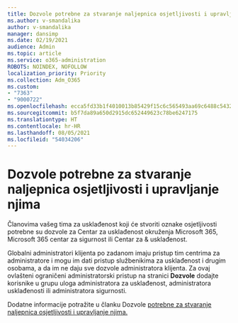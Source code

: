 ```yaml
---
title: Dozvole potrebne za stvaranje naljepnica osjetljivosti i upravljanje njima
ms.author: v-smandalika
author: v-smandalika
manager: dansimp
ms.date: 02/19/2021
audience: Admin
ms.topic: article
ms.service: o365-administration
ROBOTS: NOINDEX, NOFOLLOW
localization_priority: Priority
ms.collection: Adm_O365
ms.custom:
- "7363"
- "9000722"
ms.openlocfilehash: ecca5fd33b1f4010013b85429f15c6c565493aa69c6488c5432a7bb29432f738
ms.sourcegitcommit: b5f7da89a650d2915dc652449623c78be6247175
ms.translationtype: HT
ms.contentlocale: hr-HR
ms.lasthandoff: 08/05/2021
ms.locfileid: "54034206"
---
```

# <a name="permissions-required-to-create-and-manage-sensitivity-labels"></a>Dozvole potrebne za stvaranje naljepnica osjetljivosti i upravljanje njima

Članovima vašeg tima za usklađenost koji će stvoriti oznake osjetljivosti potrebne su dozvole za Centar za usklađenost okruženja Microsoft 365, Microsoft 365 centar za sigurnost ili Centar za & usklađenost.

Globalni administratori klijenta po zadanom imaju pristup tim centrima za administratore i mogu im dati pristup službenikima za usklađenost i drugim osobama, a da im ne daju sve dozvole administratora klijenta. Za ovaj ovlašteni ograničeni administratorski pristup na stranici **Dozvole** dodajte korisnike u grupu uloga administratora za usklađenost, administratora usklađenosti ili administratora sigurnosti.

Dodatne informacije potražite u članku Dozvole [potrebne za stvaranje naljepnica osjetljivosti i upravljanje njima.](https://docs.microsoft.com/microsoft-365/compliance/get-started-with-sensitivity-labels)
